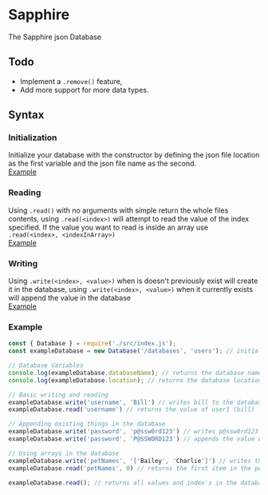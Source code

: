 # Sapphire
The Sapphire json Database

## Todo
- Implement a `.remove()` feature,
- Add more support for more data types.



## Syntax
### Initialization
Initialize your database with the constructor by defining the json file location as the first variable and the json file name as the second.<br>[Example](#example)

### Reading
Using `.read()` with no arguments with simple return the whole files contents, using `.read(<index>)` will attempt to read the value of the index specified. If the value you want to read is inside an array use `.read(<index>, <indexInArray>)`<br>[Example](#example)

### Writing
Using `.write(<index>, <value>)` when is doesn't previously exist will create it in the database, using `.write(<index>, <value>)` when it currently exists will append the value in the database<br>[Example](#example)

### Example
``` js
const { Database } = require('./src/index.js');
const exampleDatabase = new Database('/databases', 'users'); // initialises the database

// Database Variables
console.log(exampleDatabase.databaseName); // returns the database name
console.log(exampleDatabase.location); // returns the database location

// Basic writing and reading
exampleDatabase.write('username', 'Bill') // writes bill to the database with username as the index
exampleDatabase.read('username') // returns the value of user1 (bill)

// Appending existing things in the database
exampleDatabase.write('password', 'p@ssw0rd123') // writes p@ssw0rd123 to the database with password as the index
exampleDatabase.write('password', 'P@SSW0RD123') // appends the value of password to P@SSW0RD123

// Using arrays in the database
exampleDatabase.write('petNames', '['Bailey', 'Charlie']') // writes the petNames array to the database with petNames as the index
exampleDatabase.read('petNames', 0) // returns the first item in the petNames array

exampleDatabase.read(); // returns all values and index's in the database
```
